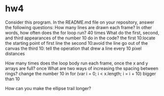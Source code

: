 # hw4
Consider this program. In the README.md file on your repository, answer the following questions:
How many lines are drawn each frame? In other words, how often does the for loop run?
40 times
What do the first, second, and third appearances of the number 10 do in the code?
the first 10:locate the starting point of first line
the second 10:avoid the line go out of the canvas
the third 10: tell the operation that drew a line every 10 pixel distances


How many times does the loop body run each frame, once the x and y arrays are full?
once
What are two ways of increasing the spacing between rings?
change the number 10 in for (var i = 0; i < x.length; i = i + 10) bigger than 10

How can you make the ellipse trail longer?
